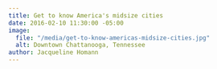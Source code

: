 ```yaml
---
title: Get to know America's midsize cities
date: 2016-02-10 11:30:00 -05:00
image:
  file: "/media/get-to-know-americas-midsize-cities.jpg"
  alt: Downtown Chattanooga, Tennessee
author: Jacqueline Homann
---
```


